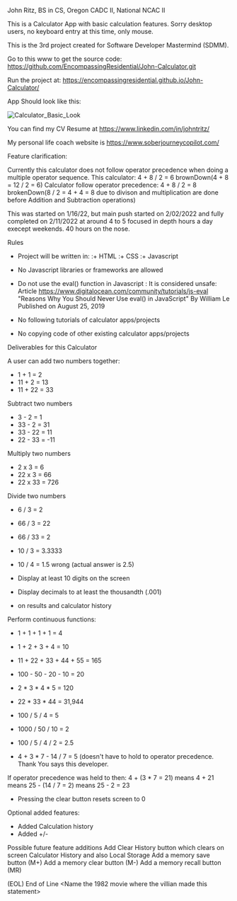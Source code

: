 John Ritz, BS in CS, Oregon CADC II, National NCAC II

This is a Calculator App with basic calculation features.
Sorry desktop users, no keyboard entry at this time, only mouse.

This is the 3rd project created for Software Developer Mastermind (SDMM).

Go to this www to get the source code:
https://github.com/EncompassingResidential/John-Calculator.git

Run the project at: https://encompassingresidential.github.io/John-Calculator/

App Should look like this:

![Calculator_Basic_Look](https://user-images.githubusercontent.com/94155021/153593909-a629e5d8-53c9-4372-97a7-33b4cf75fbb7.png)

You can find my CV Resume at https://www.linkedin.com/in/johntritz/ 

My personal life coach website is https://www.soberjourneycopilot.com/

Feature clarification:

Currently this calculator does not follow operator precedence when doing a multiple operator sequence.
This calculator: 4 + 8 / 2 = 6  brownDown(4 + 8 = 12 / 2 = 6)
Calculator follow operator precedence: 4 + 8 / 2 = 8  brokenDown(8 / 2 = 4 + 4 = 8 due to divison and multiplication are done before Addition and Subtraction operations)

This was started on 1/16/22, but main push started on 2/02/2022 
and fully completed on 2/11/2022 at around 4 to 5 focused in depth hours a day execept weekends. 40 hours on the nose.

Rules
+  Project will be written in:
  :+  HTML
  :+  CSS
  :+  Javascript

+  No Javascript libraries or frameworks are allowed
+  Do not use the eval() function in Javascript
  :        It is considered unsafe: Article https://www.digitalocean.com/community/tutorials/js-eval
  "Reasons Why You Should Never Use eval() in JavaScript"
By William Le   Published on August 25, 2019

+  No following tutorials of calculator apps/projects
+  No copying code of other existing calculator apps/projects


Deliverables for this Calculator

A user can add two numbers together:
+  1 + 1 = 2
+  11 + 2 = 13
+  11 + 22 = 33

Subtract two numbers
+  3 - 2 = 1
+  33 - 2 = 31
+  33 - 22 = 11
+  22 - 33 = -11

Multiply two numbers
+  2 x 3 = 6
+  22 x 3 = 66
+  22 x 33 = 726

Divide two numbers
+  6 / 3 = 2
+  66 / 3 = 22
+  66 / 33 = 2
+  10 / 3 = 3.3333
+  10 / 4 = 1.5 wrong (actual answer is 2.5)

+ Display at least 10 digits on the screen
+ Display decimals to at least the thousandth (.001)
+ on results and calculator history

Perform continuous functions:
+  1 + 1 + 1 + 1 = 4
+  1 + 2 + 3 + 4 = 10
+  11 + 22 + 33 + 44 + 55 = 165
+  100 - 50 - 20 - 10 = 20
+  2 * 3 * 4 * 5 = 120

+  22 * 33 * 44 = 31,944
+  100 / 5 / 4 = 5
+  1000 / 50 / 10 = 2
+  100 / 5 / 4 / 2 = 2.5
+  4 + 3 * 7 - 14 / 7 = 5 (doesn't have to hold to operator precedence. Thank You says this developer.

If operator precedence was held to then:
4 + (3 * 7 = 21) means 4 + 21 means 25 - (14 / 7 = 2) means 25 - 2 = 23

+ Pressing the clear button resets screen to 0

Optional added features:
+ Added Calculation history
+ Added +/-


Possible future feature additions
Add Clear History button which clears on screen Calculator History and also Local Storage
Add a memory save   button (M+)
Add a memory clear  button (M-)
Add a memory recall button (MR)

(EOL) End of Line  <Name the 1982 movie where the villian made this statement>